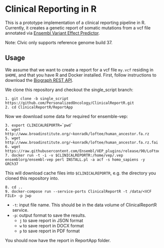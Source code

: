 # Clinical Reporting in R

This is a prototype implementation of a clinical reporting pipeline in R.
Currently, it creates a genetic report of somatic mutations from a vcf file annotated via [Ensembl Variant Effect Predictor](https://github.com/Ensembl/ensembl-vep).

Note: CIvic only supports reference genome build 37.



## Usage

We assume that we want to create a report for a vcf file `my.vcf` residing in `$HOME`, and that you have R and Docker installed. First, follow instructions to download the [Biograph REST API](https://github.com/mrdivine/clinicalReporting_DB_RESTAPI). 

We clone this repository and checkout the single_script branch:

```
1. git clone -b single_script https://github.com/PersonalizedOncology/ClinicalReportR.git
2. cd ClinicalReportR/ReportApp
```
Now we download some data for required for ensemble-vep:

```
3. export CLINICALREPORTR=`pwd`
4. wget http://www.broadinstitute.org/~konradk/loftee/human_ancestor.fa.rz
5. wget http://www.broadinstitute.org/~konradk/loftee/human_ancestor.fa.rz.fai
6. wget https://raw.githubusercontent.com/Ensembl/VEP_plugins/release/90/LoFtool_scores.txt
7. docker run -t -i -v $CLINICALREPORTR:/home/vep/.vep ensemblorg/ensembl-vep perl INSTALL.pl -a acf -s homo_sapiens -y GRCh37
```

This will download cache files into `$CLINICALREPORTR`, e.g. the directory you cloned this repository into. 

```
8. cd ..
9. docker-compose run --service-ports ClinicalReportR -t /data/<VCF FILE> -p jwp

```
* `-t`: input file name. This should be in the data volume of ClinicalReportR service.
* `-p`: output format to save the results.
	* `j` to save report in JSON format
	* `w` to save report in DOCX format
	* `p` to save report in PDF format

You should now have the report in ReportApp folder.
